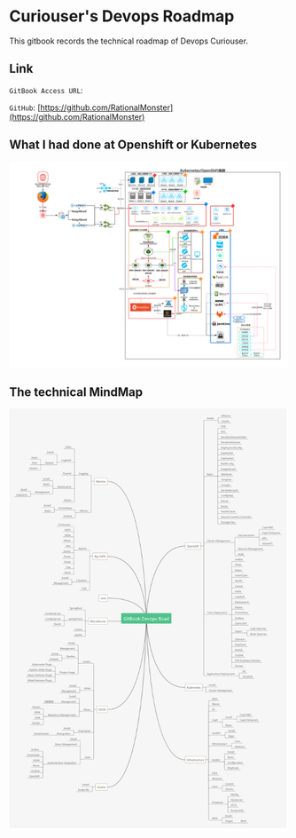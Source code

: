 # **Curiouser's Devops Roadmap**

This gitbook records the technical roadmap of Devops Curiouser.

## **Link**

`GitBook Access URL`: [](https://gitbook.curiouser.top/docs)

`GitHub`: [https://github.com/RationalMonster](https://github.com/RationalMonster)

## **What I had done at Openshift or Kubernetes**

![](/assets/Openshift运维应用部署图.png)

## **The technical MindMap**

![](/assets/GitBook-Technical-mindmap.jpg)

